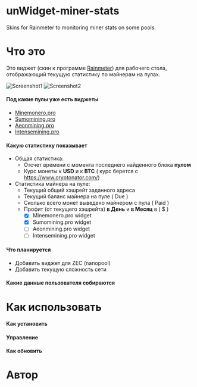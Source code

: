 # unWidget-miner-stats
Skins for Rainmeter to monitoring miner stats on some pools.

# Что это
Это виджет (скин к программе [Rainmeter](https://www.rainmeter.net/)) для рабочего стола, отображающий текущую статистику по майнерам на пулах.

![Screenshot1](https://raw.githubusercontent.com/Unse/unWidget-miner-stats/master/ScreenShots/bgsolid-0-bgblack.png)
![Screenshot2](https://raw.githubusercontent.com/Unse/unWidget-miner-stats/master/ScreenShots/bgsolid-100-bgwhite.png)

#### Под какие пулы уже есть виджеты

* [Minemonero.pro](https://minemonero.pro)
* [Sumomining.pro](https://Sumomining.pro)
* [Aeonmining.pro](https://Aeonmining.pro)
* [Intensemining.pro](https://Intensemining.pro)

#### Какую статистику показывает

- Общая статистика:
  - Отсчет времени с момента последнего найденного блока **пулом**
  - Курс монеты к **USD** и к **BTC** ( курс берется с https://www.cryptonator.com/)
- Статистика майнера на пуле:
  - Текущий общий хэшрейт заданного адреса
  - Текущий баланс майнера на пуле ( Due )
  - Сколько всего монет выведено майнером с пула ( Paid )
  - Профит (от текущего хэшрейта) **в День** и **в Месяц** в ( $ )
    - [x] Minemonero.pro widget
    - [x] Sumomining.pro widget
    - [ ] Aeonmining.pro widget
    - [ ] Intensemining.pro widget

#### Что планируется

- Добавить виджет для ZEC (nanopool)
- Добавить текущую сложность сети

#### Какие данные пользователя собираются

# Как использовать

#### Как установить

#### Управление

#### Как обновить

# Автор
